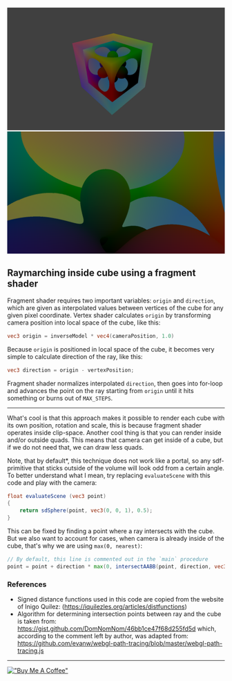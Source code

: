 ![](./media/screenshot-1.png)
![](./media/screenshot-0.png)

## Raymarching inside cube using a fragment shader
Fragment shader requires two important variables: `origin` and `direction`, which are given as interpolated values between vertices of the cube for any given pixel coordinate. Vertex shader calculates `origin` by transforming camera position into local space of the cube, like this:
```glsl
vec3 origin = inverseModel * vec4(cameraPosition, 1.0)
```
Because `origin` is positioned in local space of the cube, it becomes very simple to calculate direction of the ray, like this:
```glsl
vec3 direction = origin - vertexPosition;
```

Fragment shader normalizes interpolated `direction`, then goes into for-loop and advances the point on the ray starting from `origin` until it hits something or burns out of `MAX_STEPS`.

----

What's cool is that this approach makes it possible to render each cube with its own position, rotation and scale, this is because fragment shader operates inside clip-space. Another cool thing is that you can render inside and/or outside quads. This means that camera can get inside of a cube, but if we do not need that, we can draw less quads.

Note, that by default*, this technique does not work like a portal, so any sdf-primitive that sticks outside of the volume will look odd from a certain angle. To better understand what I mean, try replacing `evaluateScene` with this code and play with the camera:
```glsl
float evaluateScene (vec3 point)
{
	return sdSphere(point, vec3(0, 0, 1), 0.5);
}
```
This can be fixed by finding a point where a ray intersects with the cube. But we also want to account for cases, when camera is already inside of the cube, that's why we are using `max(0, nearest)`:
```glsl
// By default, this line is commented out in the `main` procedure
point = point + direction * max(0, intersectAABB(point, direction, vec3(-0.5), vec3(+0.5)).x);
```

### References
- Signed distance functions used in this code are copied from the website of Inigo Quilez: (https://iquilezles.org/articles/distfunctions)
- Algorithm for determining intersection points between ray and the cube is taken from: https://gist.github.com/DomNomNom/46bb1ce47f68d255fd5d
which, according to the comment left by author, was adapted from: https://github.com/evanw/webgl-path-tracing/blob/master/webgl-path-tracing.js

----

[!["Buy Me A Coffee"](https://www.buymeacoffee.com/assets/img/custom_images/orange_img.png)](https://www.buymeacoffee.com/kallisto56)